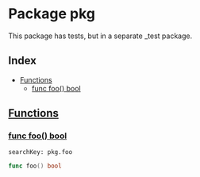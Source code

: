 # Package pkg

This package has tests, but in a separate _test package. 

## Index

* [Functions](#func)
    * [func foo() bool](#foo)


## <a id="func" href="#func">Functions</a>

### <a id="foo" href="#foo">func foo() bool</a>

```
searchKey: pkg.foo
```

```Go
func foo() bool
```

